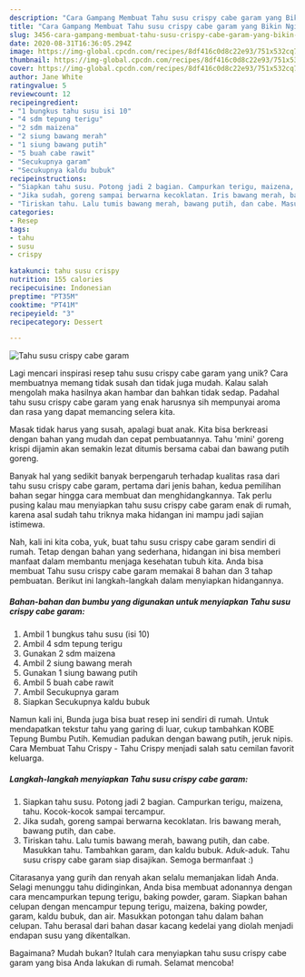 ```yaml
---
description: "Cara Gampang Membuat Tahu susu crispy cabe garam yang Bikin Ngiler"
title: "Cara Gampang Membuat Tahu susu crispy cabe garam yang Bikin Ngiler"
slug: 3456-cara-gampang-membuat-tahu-susu-crispy-cabe-garam-yang-bikin-ngiler
date: 2020-08-31T16:36:05.294Z
image: https://img-global.cpcdn.com/recipes/8df416c0d8c22e93/751x532cq70/tahu-susu-crispy-cabe-garam-foto-resep-utama.jpg
thumbnail: https://img-global.cpcdn.com/recipes/8df416c0d8c22e93/751x532cq70/tahu-susu-crispy-cabe-garam-foto-resep-utama.jpg
cover: https://img-global.cpcdn.com/recipes/8df416c0d8c22e93/751x532cq70/tahu-susu-crispy-cabe-garam-foto-resep-utama.jpg
author: Jane White
ratingvalue: 5
reviewcount: 12
recipeingredient:
- "1 bungkus tahu susu isi 10"
- "4 sdm tepung terigu"
- "2 sdm maizena"
- "2 siung bawang merah"
- "1 siung bawang putih"
- "5 buah cabe rawit"
- "Secukupnya garam"
- "Secukupnya kaldu bubuk"
recipeinstructions:
- "Siapkan tahu susu. Potong jadi 2 bagian. Campurkan terigu, maizena, tahu. Kocok-kocok sampai tercampur."
- "Jika sudah, goreng sampai berwarna kecoklatan. Iris bawang merah, bawang putih, dan cabe."
- "Tiriskan tahu. Lalu tumis bawang merah, bawang putih, dan cabe. Masukkan tahu. Tambahkan garam, dan kaldu bubuk. Aduk-aduk. Tahu susu crispy cabe garam siap disajikan. Semoga bermanfaat :)"
categories:
- Resep
tags:
- tahu
- susu
- crispy

katakunci: tahu susu crispy 
nutrition: 155 calories
recipecuisine: Indonesian
preptime: "PT35M"
cooktime: "PT41M"
recipeyield: "3"
recipecategory: Dessert

---
```



![Tahu susu crispy cabe garam](https://img-global.cpcdn.com/recipes/8df416c0d8c22e93/751x532cq70/tahu-susu-crispy-cabe-garam-foto-resep-utama.jpg)

Lagi mencari inspirasi resep tahu susu crispy cabe garam yang unik? Cara membuatnya memang tidak susah dan tidak juga mudah. Kalau salah mengolah maka hasilnya akan hambar dan bahkan tidak sedap. Padahal tahu susu crispy cabe garam yang enak harusnya sih mempunyai aroma dan rasa yang dapat memancing selera kita.

Masak tidak harus yang susah, apalagi buat anak. Kita bisa berkreasi dengan bahan yang mudah dan cepat pembuatannya. Tahu &#39;mini&#39; goreng krispi dijamin akan semakin lezat ditumis bersama cabai dan bawang putih goreng.

Banyak hal yang sedikit banyak berpengaruh terhadap kualitas rasa dari tahu susu crispy cabe garam, pertama dari jenis bahan, kedua pemilihan bahan segar hingga cara membuat dan menghidangkannya. Tak perlu pusing kalau mau menyiapkan tahu susu crispy cabe garam enak di rumah, karena asal sudah tahu triknya maka hidangan ini mampu jadi sajian istimewa.


Nah, kali ini kita coba, yuk, buat tahu susu crispy cabe garam sendiri di rumah. Tetap dengan bahan yang sederhana, hidangan ini bisa memberi manfaat dalam membantu menjaga kesehatan tubuh kita. Anda bisa membuat Tahu susu crispy cabe garam memakai 8 bahan dan 3 tahap pembuatan. Berikut ini langkah-langkah dalam menyiapkan hidangannya.

<!--inarticleads1-->

##### Bahan-bahan dan bumbu yang digunakan untuk menyiapkan Tahu susu crispy cabe garam:

1. Ambil 1 bungkus tahu susu (isi 10)
1. Ambil 4 sdm tepung terigu
1. Gunakan 2 sdm maizena
1. Ambil 2 siung bawang merah
1. Gunakan 1 siung bawang putih
1. Ambil 5 buah cabe rawit
1. Ambil Secukupnya garam
1. Siapkan Secukupnya kaldu bubuk


Namun kali ini, Bunda juga bisa buat resep ini sendiri di rumah. Untuk mendapatkan tekstur tahu yang garing di luar, cukup tambahkan KOBE Tepung Bumbu Putih. Kemudian padukan dengan bawang putih, jeruk nipis. Cara Membuat Tahu Crispy - Tahu Crispy menjadi salah satu cemilan favorit keluarga. 

<!--inarticleads2-->

##### Langkah-langkah menyiapkan Tahu susu crispy cabe garam:

1. Siapkan tahu susu. Potong jadi 2 bagian. Campurkan terigu, maizena, tahu. Kocok-kocok sampai tercampur.
1. Jika sudah, goreng sampai berwarna kecoklatan. Iris bawang merah, bawang putih, dan cabe.
1. Tiriskan tahu. Lalu tumis bawang merah, bawang putih, dan cabe. Masukkan tahu. Tambahkan garam, dan kaldu bubuk. Aduk-aduk. Tahu susu crispy cabe garam siap disajikan. Semoga bermanfaat :)


Citarasanya yang gurih dan renyah akan selalu memanjakan lidah Anda. Selagi menunggu tahu didinginkan, Anda bisa membuat adonannya dengan cara mencampurkan tepung terigu, baking powder, garam. Siapkan bahan celupan dengan mencampur tepung terigu, maizena, baking powder, garam, kaldu bubuk, dan air. Masukkan potongan tahu dalam bahan celupan. Tahu berasal dari bahan dasar kacang kedelai yang diolah menjadi endapan susu yang dikentalkan. 

Bagaimana? Mudah bukan? Itulah cara menyiapkan tahu susu crispy cabe garam yang bisa Anda lakukan di rumah. Selamat mencoba!
